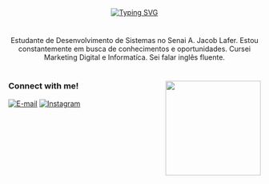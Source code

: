 <div align="center">
  <a href="https://git.io/typing-svg">
    <img src="https://readme-typing-svg.demolab.com?font=Fira+Code&weight=500&size=22&pause=1000&color=FF84C6&center=true&vCenter=true&random=false&width=524&lines=%E2%8A%B9+Welcome+to+my+profile!+%CB%99%E1%B5%95%CB%99+%E2%8A%B9+" alt="Typing SVG">
  </a>
</div>

<img align="center" alt="" src="./src/header-gif.gif">


#

<p align="center">Estudante de Desenvolvimento de Sistemas no Senai A. Jacob Lafer. Estou constantemente em busca de conhecimentos e oportunidades. Cursei Marketing Digital e Informatíca. Sei falar inglês fluente.
  
#

<img align="right" alt="" height="190px" src="./src/study.gif">

<h3 align="left">Connect with me!</h3>

[![E-mail](https://img.shields.io/badge/-Email-000?style=for-the-badge&logo=microsoft-outlook&logoColor=FF84C6&color:FFF)](mailto:gabrielly.alves39510@gmail.com)
[![Instagram](https://img.shields.io/badge/-Instagram-000?style=for-the-badge&logo=instagram&logoColor=FF84C6&color:FFF)](https://www.instagram.com/gabbeluvv/)




